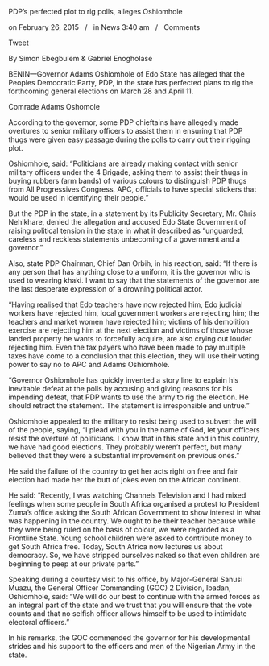 PDP’s perfected plot to rig polls, alleges Oshiomhole

on February 26, 2015   /   in News 3:40 am   /   Comments

Tweet

By Simon Ebegbulem & Gabriel Enogholase

BENIN—Governor Adams Oshiomhole of Edo State has alleged that the Peoples Democratic Party, PDP, in the state has perfected plans to rig the forthcoming general elections on March 28 and April 11.

Comrade Adams Oshomole

According to the governor, some PDP chieftains have allegedly made overtures to senior military officers to assist them in ensuring that PDP thugs were given easy passage during the polls to carry out their rigging plot.

Oshiomhole, said: “Politicians are already making contact with senior military officers under the 4 Brigade, asking them to assist their thugs in buying rubbers (arm bands) of various colours to distinguish PDP thugs from All Progressives Congress, APC, officials to have special stickers that would be used in identifying their people.”

But the PDP in the state, in a statement by its Publicity Secretary, Mr. Chris Nehikhare, denied the allegation and accused Edo State Government of raising political tension in the state in what it described as “unguarded, careless and reckless statements unbecoming of a government and a governor.”

Also, state PDP Chairman, Chief Dan Orbih, in his reaction, said: “If there is any person that has anything close to a uniform, it is the governor who is used to wearing khaki. I want to say that the statements of the governor are the last desperate expression of a drowning political actor.

“Having realised that Edo teachers have now rejected him, Edo judicial workers have rejected him, local government workers are rejecting him; the teachers and market women have rejected him; victims of his demolition exercise are rejecting him at the next election and victims of those whose landed property he wants to forcefully acquire, are also crying out louder rejecting him. Even the tax payers who have been made to pay multiple taxes have come to a conclusion that this election, they will use their voting power to say no to APC and Adams Oshiomhole.

“Governor Oshiomhole has quickly invented a story line to explain his inevitable defeat at the polls by accusing and giving reasons for his impending defeat, that PDP wants to use the army to rig the election. He should retract the statement. The statement is irresponsible and untrue.”

Oshiomhole appealed to the military to resist being used to subvert the will of the people, saying, “I plead with you in the name of God, let your officers resist the overture of politicians. I know that in this state and in this country, we have had good elections. They probably weren’t perfect, but many believed that they were a substantial improvement on previous ones.”

He said the failure of the country to get her acts right on free and fair election had made her the butt of jokes even on the African continent.

He said: “Recently, I was watching Channels Television and I had mixed feelings when some people in South Africa organised a protest to President Zuma’s office asking the South African Government to show interest in what was happening in the country. We ought to be their teacher because while they were being ruled on the basis of colour, we were regarded as a Frontline State. Young school children were asked to contribute money to get South Africa free. Today, South Africa now lectures us about democracy. So, we have stripped ourselves naked so that even children are beginning to peep at our private parts.”

Speaking during a courtesy visit to his office, by Major-General Sanusi Muazu, the General Officer Commanding (GOC) 2 Division, Ibadan, Oshiomhole, said: “We will do our best to continue with the armed forces as an integral part of the state and we trust that you will ensure that the vote counts and that no selfish officer allows himself to be used to intimidate electoral officers.”

In his remarks, the GOC commended the governor for his developmental strides and his support to the officers and men of the Nigerian Army in the state.
